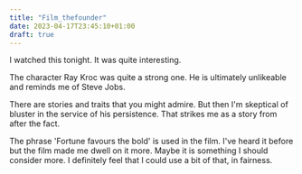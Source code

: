 ```yaml
---
title: "Film_thefounder"
date: 2023-04-17T23:45:10+01:00
draft: true
---
```


I watched this tonight.
It was quite interesting.

The character Ray Kroc was quite a strong one.
He is ultimately unlikeable and reminds me of Steve Jobs.

There are stories and traits that you might admire.
But then I'm skeptical of bluster in the service of his persistence.
That strikes me as a story from after the fact.

The phrase 'Fortune favours the bold' is used in the film.
I've heard it before but the film made me dwell on it more.
Maybe it is something I should consider more.
I definitely feel that I could use a bit of that, in fairness.
